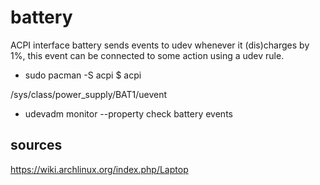 # battery

ACPI interface
battery sends events to udev whenever it (dis)charges by 1%, this event can be connected to some action using a udev rule.

- sudo pacman -S acpi
$ acpi

/sys/class/power_supply/BAT1/uevent

- udevadm monitor --property
check battery events

## sources
https://wiki.archlinux.org/index.php/Laptop
